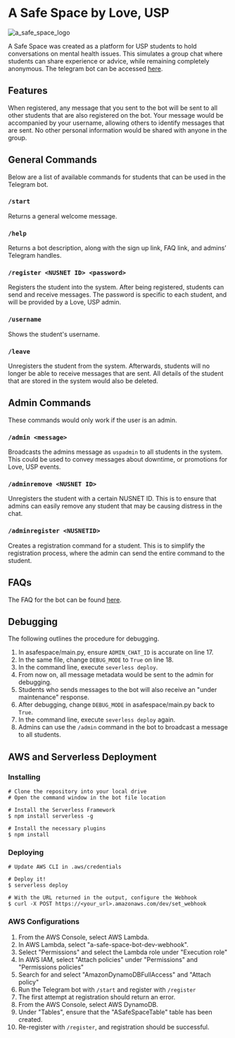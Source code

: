 # A Safe Space by Love, USP

![a_safe_space_logo]()

A Safe Space was created as a platform for USP students to hold conversations on mental health issues.
This simulates a group chat where students can share experience or advice, while remaining completely anonymous.
The telegram bot can be accessed [here](https://telegram.me/asafespacebot).

## Features

When registered, any message that you sent to the bot will be sent to all other students that are also registered on the bot.
Your message would be accompanied by your username, allowing others to identify messages that are sent.
No other personal information would be shared with anyone in the group.

## General Commands

Below are a list of available commands for students that can be used in the Telegram bot.

### `/start`

Returns a general welcome message.

### `/help`

Returns a bot description, along with the sign up link, FAQ link, and admins’ Telegram handles.

### `/register <NUSNET ID> <password>`

Registers the student into the system.
After being registered, students can send and receive messages.
The password is specific to each student, and will be provided by a Love, USP admin.

### `/username`

Shows the student's username.

### `/leave`

Unregisters the student from the system.
Afterwards, students will no longer be able to receive messages that are sent.
All details of the student that are stored in the system would also be deleted.

## Admin Commands

These commands would only work if the user is an admin.

### `/admin <message>`

Broadcasts the admins message as `uspadmin` to all students in the system.
This could be used to convey messages about downtime, or promotions for Love, USP events.

### `/adminremove <NUSNET ID>`

Unregisters the student with a certain NUSNET ID.
This is to ensure that admins can easily remove any student that may be causing distress in the chat.

### `/adminregister <NUSNETID>`

Creates a registration command for a student.
This is to simplify the registration process, where the admin can send the entire command to the student.

## FAQs

The FAQ for the bot can be found [here](faq.md "A Safe Space FAQ").

## Debugging

The following outlines the procedure for debugging.

1. In asafespace/main.py, ensure `ADMIN_CHAT_ID` is accurate on line 17.
2. In the same file, change `DEBUG_MODE` to `True` on line 18.
3. In the command line, execute `severless deploy`.
4. From now on, all message metadata would be sent to the admin for debugging.
5. Students who sends messages to the bot will also receive an "under maintenance" response.
6. After debugging, change `DEBUG_MODE` in asafespace/main.py back to `True`.
7. In the command line, execute `severless deploy` again.
8. Admins can use the `/admin` command in the bot to broadcast a message to all students.

## AWS and Serverless Deployment

### Installing

```lang-none
# Clone the repository into your local drive
# Open the command window in the bot file location

# Install the Serverless Framework
$ npm install serverless -g

# Install the necessary plugins
$ npm install
```

### Deploying

```lang-none
# Update AWS CLI in .aws/credentials

# Deploy it!
$ serverless deploy

# With the URL returned in the output, configure the Webhook
$ curl -X POST https://<your_url>.amazonaws.com/dev/set_webhook
```

### AWS Configurations

1. From the AWS Console, select AWS Lambda.
2. In AWS Lambda, select "a-safe-space-bot-dev-webhook".
3. Select "Permissions" and select the Lambda role under "Execution role"
4. In AWS IAM, select "Attach policies" under "Permissions" and "Permissions policies"
5. Search for and select "AmazonDynamoDBFullAccess" and "Attach policy"
6. Run the Telegram bot with `/start` and register with `/register`
7. The first attempt at registration should return an error.
8. From the AWS Console, select AWS DynamoDB.
9. Under "Tables", ensure that the "ASafeSpaceTable" table has been created.
10. Re-register with `/register`, and registration should be successful.
